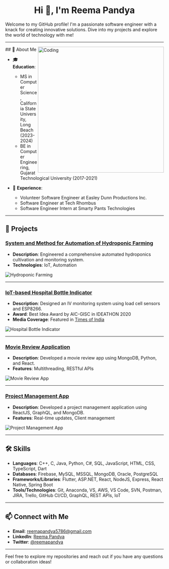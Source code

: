 <h1 align="center">Hi 👋, I'm Reema Pandya</h1>

Welcome to my GitHub profile! I'm a passionate software engineer with a knack for creating innovative solutions. Dive into my projects and explore the world of technology with me!

---
<img align="right" alt="Coding" width="400" src="https://images-wixmp-ed30a86b8c4ca887773594c2.wixmp.com/f/c83c004e-1370-4756-88e5-4071de797088/dj2i5yw-9e985d85-a42c-4ab9-bd01-1b31047ef95f.gif?token=eyJ0eXAiOiJKV1QiLCJhbGciOiJIUzI1NiJ9.eyJzdWIiOiJ1cm46YXBwOjdlMGQxODg5ODIyNjQzNzNhNWYwZDQxNWVhMGQyNmUwIiwiaXNzIjoidXJuOmFwcDo3ZTBkMTg4OTgyMjY0MzczYTVmMGQ0MTVlYTBkMjZlMCIsIm9iaiI6W1t7InBhdGgiOiJcL2ZcL2M4M2MwMDRlLTEzNzAtNDc1Ni04OGU1LTQwNzFkZTc5NzA4OFwvZGoyaTV5dy05ZTk4NWQ4NS1hNDJjLTRhYjktYmQwMS0xYjMxMDQ3ZWY5NWYuZ2lmIn1dXSwiYXVkIjpbInVybjpzZXJ2aWNlOmZpbGUuZG93bmxvYWQiXX0.XOjzE4ORGcfXwLxXnhBaf-H7LKSz_APeXL1Dra9VfOA" autoplay>
## 🌟 About Me

- 🎓 **Education**: 
  - MS in Computer Science, California State University, Long Beach (2023-2024)
  - BE in Computer Engineering, Gujarat Technological University (2017-2021)

- 💼 **Experience**:
  - Volunteer Software Engineer at Easley Dunn Productions Inc.
  - Software Engineer at Tech Rhombus
  - Software Engineer Intern at Smarty Pants Technologies

---

## 🚀 Projects

### [System and Method for Automation of Hydroponic Farming](https://drive.google.com/file/d/12bWbnYeQnXdjy7QRXlOlz6mw5QWhsB95/view)
- **Description**: Engineered a comprehensive automated hydroponics cultivation and monitoring system.
- **Technologies**: IoT, Automation

![Hydroponic Farming](https://cdn.shopify.com/s/files/1/0772/7077/8179/files/seeds_tutorial_4by3_smallest_600x600.gif?v=1709714126)

---

### [IoT-based Hospital Bottle Indicator](https://github.com/ReemaPandya/iadocare)
- **Description**: Designed an IV monitoring system using load cell sensors and ESP8266.
- **Award**: Best Idea Award by AIC-GISC in IDEATHON 2020
- **Media Coverage**: Featured in [Times of India](https://timesofindia.indiatimes.com/city/surat/iot-based-saline-bottle-indicator-designed/articleshow/76948066.cms)


![Hospital Bottle Indicator](https://media.giphy.com/media/26xBwdIuRJiAIqHwA/giphy.gif)

---

### [Movie Review Application](https://github.com/reemapandya/movie-review-app)
- **Description**: Developed a movie review app using MongoDB, Python, and React.
- **Features**: Multithreading, RESTful APIs

![Movie Review App](https://media.giphy.com/media/3o7aD9d5D7z2a2Xj0k/giphy.gif)

---

### [Project Management App](https://github.com/reemapandya/project-management-app)
- **Description**: Developed a project management application using ReactJS, GraphQL, and MongoDB.
- **Features**: Real-time updates, Client management

![Project Management App](https://media.giphy.com/media/3o7aTskHEUdgCQAXde/giphy.gif)

---

## 🛠 Skills

- **Languages**: C++, C, Java, Python, C#, SQL, JavaScript, HTML, CSS, TypeScript, Dart
- **Databases**: Firebase, MySQL, MSSQL, MongoDB, Oracle, PostgreSQL
- **Frameworks/Libraries**: Flutter, ASP.NET, React, NodeJS, Express, React Native, Spring Boot
- **Tools/Technologies**: Git, Anaconda, VS, AWS, VS Code, SVN, Postman, JIRA, Trello, GitHub CI/CD, GraphQL, REST APIs, IoT

---

## 📫 Connect with Me

- **Email**: [reemapandya5786@gmail.com](mailto:reemapandya5786@gmail.com)
- **LinkedIn**: [Reema Pandya](https://www.linkedin.com/in/reemapandya)
- **Twitter**: [@reemapandya](https://twitter.com/reemapandya)

---

Feel free to explore my repositories and reach out if you have any questions or collaboration ideas!
